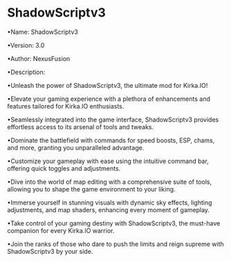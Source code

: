 # ShadowScriptv3
•Name: ShadowScriptv3

•Version: 3.0

•Author: NexusFusion

•Description:

   •Unleash the power of ShadowScriptv3, the ultimate mod for Kirka.IO!
   
   •Elevate your gaming experience with a plethora of enhancements and features tailored for Kirka.IO enthusiasts.
   
   •Seamlessly integrated into the game interface, ShadowScriptv3 provides effortless access to its arsenal of tools and tweaks.
   
   •Dominate the battlefield with commands for speed boosts, ESP, chams, and more, granting you unparalleled advantage.
   
   •Customize your gameplay with ease using the intuitive command bar, offering quick toggles and adjustments.
   
   •Dive into the world of map editing with a comprehensive suite of tools, allowing you to shape the game environment to your liking.
   
   •Immerse yourself in stunning visuals with dynamic sky effects, lighting adjustments, and map shaders, enhancing every moment of gameplay.
   
   •Take control of your gaming destiny with ShadowScriptv3, the must-have companion for every Kirka.IO warrior.
   
   •Join the ranks of those who dare to push the limits and reign supreme with ShadowScriptv3 by your side.
